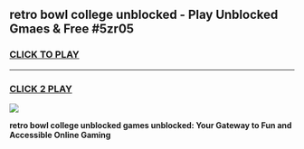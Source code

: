 
## retro bowl college unblocked - Play Unblocked Gmaes & Free #5zr05
<h3>
<a href="https://news.freeplayer.one?title=retro_bowl_college_unblocked&ref=24F">CLICK TO PLAY</a></h3>
<hr>

<h3>
<a href="https://news.freeplayer.one?title=retro_bowl_college_unblocked&ref=24F">CLICK 2 PLAY</a>
  
</h3>

<a href="https://news.freeplayer.one?title=retro_bowl_college_unblocked&ref=24F/"><img src="https://clearcache.store/games.png"></a>


**retro bowl college unblocked games unblocked: Your Gateway to Fun and Accessible Online Gaming**
